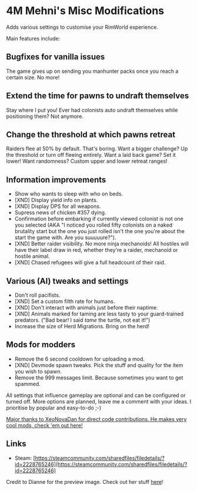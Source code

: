 # 4M Mehni's Misc Modifications

Adds various settings to customise your RimWorld experience.

Main features include:

## Bugfixes for vanilla issues

The game gives up on sending you manhunter packs once you reach a certain size. No more!

## Extend the time for pawns to undraft themselves

Stay where I put you!
Ever had colonists auto undraft themselves while positioning them? Not anymore.

## Change the threshold at which pawns retreat

Raiders flee at 50% by default. That's boring. Want a bigger challenge? Up the threshold or turn off fleeing entirely. Want a laid back game? Set it lower! Want randomness? Custom upper and lower retreat ranges!

## Information improvements

- Show who wants to sleep with who on beds.
- [XND] Display yield info on plants.
- [XND] Display DPS for all weapons.
- Supress news of chicken #357 dying.
- Confirmation before embarking if currently viewed colonist is not one you selected (AKA "I noticed you rolled fifty colonists on a naked brutality start but the one you just rolled isn't the one you're about the start the game with. Are you suuuuure?").
- [XND] Better raider visibility. No more ninja mechanoids! All hostiles will have their label draw in red, whether they're a raider, mechanoid or hostile animal.
- [XND] Chased refugees will give a full headcount of their raid.

## Various (AI) tweaks and settings

- Don't roll pacifists.
- [XND] Set a custom filth rate for humans.
- [XND] Don't interact with animals just before their naptime.
- [XND] Animals marked for taming are less tasty to your guard-trained predators. ("Bad bear! I said *tame* the turtle, not eat it!")
- Increase the size of Herd Migrations. Bring on the herd!

## Mods for modders

- Remove the 6 second cooldown for uploading a mod.
- [XND] Devmode spawn tweaks. Pick the stuff and quality for the item you wish to spawn.
- Remove the 999 messages limit. Because sometimes you want to get spammed.

All settings that influence gameplay are optional and can be configured or turned off. More options are planned, leave me a comment with your ideas. I prioritise by popular and easy-to-do ;-)

[Major thanks to XeoNovaDan for direct code contributions. He makes very cool mods, check 'em out here!](https://steamcommunity.com/profiles/76561198168346339/myworkshopfiles/?appid=294100&p=1&numperpage=30)

## Links

- Steam: [https://steamcommunity.com/sharedfiles/filedetails/?id=2228765246](https://steamcommunity.com/sharedfiles/filedetails/?id=2228765246)

Credit to Dianne for the preview image. Check out her stuff [here](https://steamcommunity.com/id/diannetea/myworkshopfiles/?appid=294100)!
